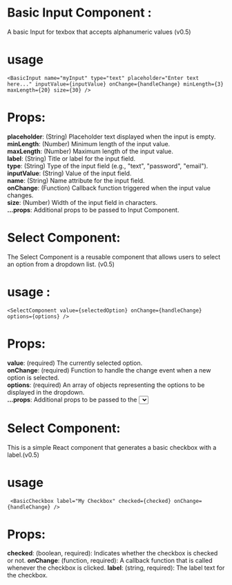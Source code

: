 # Basic Input Component :

A basic Input for texbox that accepts alphanumeric values (v0.5)

# usage

`<BasicInput
        name="myInput"
        type="text"
        placeholder="Enter text here..."
        inputValue={inputValue}
        onChange={handleChange}
        minLength={3}
        maxLength={20}
        size={30}
      />`

# Props:

**placeholder**: (String) Placeholder text displayed when the input is empty.  
**minLength**: (Number) Minimum length of the input value.  
**maxLength**: (Number) Maximum length of the input value.  
**label**: (String) Title or label for the input field.  
**type**: (String) Type of the input field (e.g., "text", "password", "email").  
**inputValue**: (String) Value of the input field.  
**name**: (String) Name attribute for the input field.  
**onChange**: (Function) Callback function triggered when the input value changes.  
**size**: (Number) Width of the input field in characters.  
**...props**: Additional props to be passed to Input Component.

# Select Component:
The Select Component is a reusable component that allows users to select an option from a dropdown list. (v0.5)

# usage :

`<SelectComponent
      value={selectedOption}
      onChange={handleChange}
      options={options}
    />`

# Props:

**value**: (required) The currently selected option.  
**onChange**: (required) Function to handle the change event when a new option is selected.  
**options**: (required) An array of objects representing the options to be displayed in the dropdown.  
**...props**: Additional props to be passed to the <select> element.

# Select Component:

This is a simple React component that generates a basic checkbox with a label.(v0.5)

# usage

` <BasicCheckbox
      label="My Checkbox"
      checked={checked}
      onChange={handleChange}
    />`

#  Props:
**checked**: (boolean, required): Indicates whether the checkbox is checked or not.
**onChange**:  (function, required): A callback function that is called whenever the checkbox is clicked.
**label**: (string, required): The label text for the checkbox.
